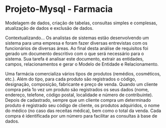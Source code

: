 # Projeto-Mysql - Farmacia
Modelagem de dados, criação de tabelas, consultas simples e complesas, atualizaçâo de dados e exclusâo de dados.

Contextualizando…
Os analistas de sistemas estão desenvolvendo um sistema para uma empresa e foram fazer diversas
entrevistas com os funcionários de diversas áreas. Ao final desta análise de requisitos foi gerado um
documento descritivo com o que será necessário para o sistema.
Sua tarefa é analisar este documento, extrair as entidades, campos, relacionamentos e gerar o Modelo de
Entidade e Relacionamento.

Uma farmácia comercializa vários tipos de produtos (remédios, cosméticos, etc.). Além do tipo, para cada produto são
registrados o código, designação, composição, fabricante e preço de venda. Quando um cliente compra pela 1o vez um
produto são registrados os seus dados (nome, endereço, telefone, código postal, localidade e número de contribuinte).
Depois de cadastrado, sempre que um cliente compra um determinado produto é registrado seu código de cliente, os
produtos adquiridos, o nome do médico (no caso das receitas médica), bem como o total da venda. Cada compra é
identificada por um número para facilitar as consultas à base de dados.
